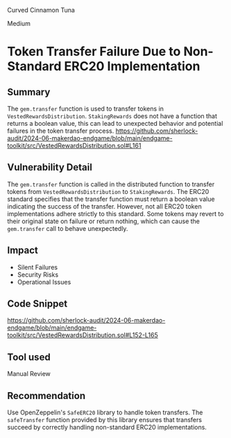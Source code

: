 Curved Cinnamon Tuna

Medium

# Token Transfer Failure Due to Non-Standard ERC20 Implementation

## Summary
The `gem.transfer` function is used to transfer tokens in `VestedRewardsDistribution`. `StakingRewards` does not have a function that returns a boolean value, this can lead to unexpected behavior and potential failures in the token transfer process.
https://github.com/sherlock-audit/2024-06-makerdao-endgame/blob/main/endgame-toolkit/src/VestedRewardsDistribution.sol#L161

## Vulnerability Detail
The `gem.transfer` function is called in the distributed function to transfer tokens from `VestedRewardsDistribution` to `StakingRewards`. The ERC20 standard specifies that the transfer function must return a boolean value indicating the success of the transfer. However, not all ERC20 token implementations adhere strictly to this standard. Some tokens may revert to their original state on failure or return nothing, which can cause the `gem.transfer` call to behave unexpectedly.

## Impact
- Silent Failures
- Security Risks
- Operational Issues

## Code Snippet
https://github.com/sherlock-audit/2024-06-makerdao-endgame/blob/main/endgame-toolkit/src/VestedRewardsDistribution.sol#L152-L165

## Tool used

Manual Review

## Recommendation
Use OpenZeppelin's `SafeERC20` library to handle token transfers. The `safeTransfer` function provided by this library ensures that transfers succeed by correctly handling non-standard ERC20 implementations.